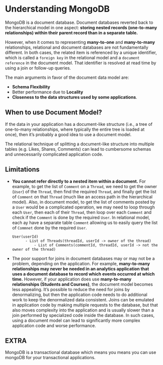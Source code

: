 # Understanding MongoDB

MongoDB is a document database. Document databases reverted back to the hierarchical model in one aspect: **storing nested records (one-to-many relationships) within their parent record than in a separate table.**

However, when it comes to representing **many-to-one** and **many-to-many** relationships, relational and document databases are not fundamentally different. In both cases, the related item is referenced by a unique identifier, which is called a `foreign key` in the relational model and a `document reference` in the document model. That identifier is resolved at read time by using a join or follow-up queries.

The main arguments in favor of the document data model are:

- **Schema Flexibility**
- Better performance due to **Locality**
- **Closeness to the data structures used by some applications**.

## When to use Document Model?

If the data in your application has a document-like structure (i.e., a tree of one-to-many relationships, where typically the entire tree is loaded at once), then it’s probably a good idea to use a document model.

The relational technique of splitting a document-like structure into multiple tables (e.g. Likes, Shares, Comments) can lead to cumbersome schemas and unnecessarily complicated application code.

## Limitations

- **You cannot refer directly to a nested item within a document.** For example, to get the list of `Comment` on a `Thread`, we need to get the owner (`User`) of the `Thread`, then find the required `Thread`, and finally get the list of `Comment` on that `Thread` (much like an access path in the hierarchical model). Also, in document model, to get the list of comments posted by a `User` would be a complicated operation, we may need to loop through each `User`, then each of their `Thread`, then loop over each `Comment` and check if the `Comment` is done by the required `User`. In relational model, each ay have a separate table `Comment` allowing us to easily query the list of `Commnet` done by the required `User`.

  ```
  User(userId)
        - List of Threads(threadId, userId -> owner of the thread)
            - List of Comments(commentId, threadId, userId -> not the owner of the thread)
  ```

- The poor support for joins in document databases may or may not be a problem, depending on the application. For example, **many-to-many relationships may never be needed in an analytics application that uses a document database to record which events occurred at which time.** However, if your application does use **many-to-many relationships (Students and Courses)**, the document model becomes less appealing. It’s possible to reduce the need for joins by denormalizing, but then the application code needs to do additional work to keep the denormalized data consistent. Joins can be emulated in application code by making multiple requests to the database, but that also moves complexity into the application and is usually slower than a join performed by specialized code inside the database. In such cases, using a document model can lead to significantly more complex application code and worse performance.

## EXTRA

MongoDB is a transactional database which means you means you can use mongoDB for your transactional applications.

```

```
